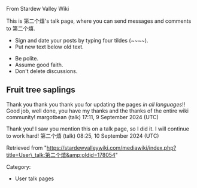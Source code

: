 From Stardew Valley Wiki

This is 第二个熺's talk page, where you can send messages and comments to 第二个熺.

- Sign and date your posts by typing four tildes (~~~~).
- Put new text below old text.

<!--THE END-->

- Be polite.
- Assume good faith.
- Don't delete discussions.

## Fruit tree saplings

Thank you thank you thank you for updating the pages *in all languages*!! Good job, well done, you have my thanks and the thanks of the entire wiki community! margotbean (talk) 17:11, 9 September 2024 (UTC)

Thank you! I saw you mention this on a talk page, so I did it. I will continue to work hard! 第二个熺 (talk) 08:25, 10 September 2024 (UTC)

Retrieved from "https://stardewvalleywiki.com/mediawiki/index.php?title=User\_talk:第二个熺&amp;oldid=178054"

Category:

- User talk pages